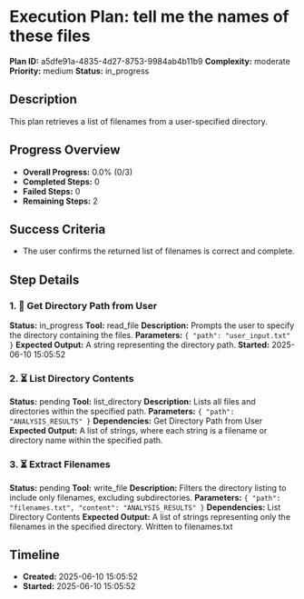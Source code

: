 # Execution Plan: tell me the names of these files

**Plan ID:** a5dfe91a-4835-4d27-8753-9984ab4b11b9
**Complexity:** moderate
**Priority:** medium
**Status:** in_progress

## Description
This plan retrieves a list of filenames from a user-specified directory.

## Progress Overview
- **Overall Progress:** 0.0% (0/3)
- **Completed Steps:** 0
- **Failed Steps:** 0
- **Remaining Steps:** 2

## Success Criteria
- The user confirms the returned list of filenames is correct and complete.

## Step Details

### 1. 🔄 Get Directory Path from User

**Status:** in_progress
**Tool:** read_file
**Description:** Prompts the user to specify the directory containing the files.
**Parameters:** `{
  "path": "user_input.txt"
}`
**Expected Output:** A string representing the directory path.
**Started:** 2025-06-10 15:05:52

### 2. ⏳ List Directory Contents

**Status:** pending
**Tool:** list_directory
**Description:** Lists all files and directories within the specified path.
**Parameters:** `{
  "path": "ANALYSIS_RESULTS"
}`
**Dependencies:** Get Directory Path from User
**Expected Output:** A list of strings, where each string is a filename or directory name within the specified path.

### 3. ⏳ Extract Filenames

**Status:** pending
**Tool:** write_file
**Description:** Filters the directory listing to include only filenames, excluding subdirectories.
**Parameters:** `{
  "path": "filenames.txt",
  "content": "ANALYSIS_RESULTS"
}`
**Dependencies:** List Directory Contents
**Expected Output:** A list of strings representing only the filenames in the specified directory.  Written to filenames.txt


## Timeline

- **Created:** 2025-06-10 15:05:52
- **Started:** 2025-06-10 15:05:52
